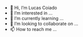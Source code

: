 - 👋 Hi, I’m Lucas Coiado
- 👀 I’m interested in ...
- 🌱 I’m currently learning ...
- 💞️ I’m looking to collaborate on ...
- 📫 How to reach me ...

<!---
coyow/coyow is a ✨ special ✨ repository because its `README.md` (this file) appears on your GitHub profile.
You can click the Preview link to take a look at your changes.
--->
